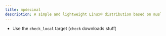 ```yaml
---
title: mpdecimal
description: A simple and lightweight Linux® distribution based on musl libc and toybox
---
```


- Use the `check_local` target (`check` downloads stuff)
